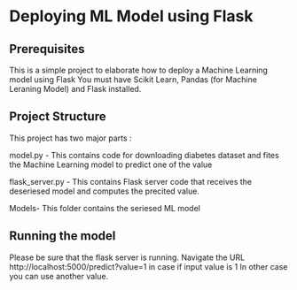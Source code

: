 # Deploying ML Model using Flask
## Prerequisites
This is a simple project to elaborate how to deploy a Machine Learning model using Flask
You must have Scikit Learn, Pandas (for Machine Leraning Model) and Flask installed.

## Project Structure
This project has two major parts :

model.py - This contains code for downloading diabetes dataset and fites the Machine Learning model to predict one of the value 

flask_server.py - This contains Flask server code that receives the deseriesed model and computes the precited value.

Models- This folder contains the seriesed ML model

## Running the model
Please be sure that the flask server is running.
Navigate the URL http://localhost:5000/predict?value=1 in case if input value is 1
In other case you can use another value.
